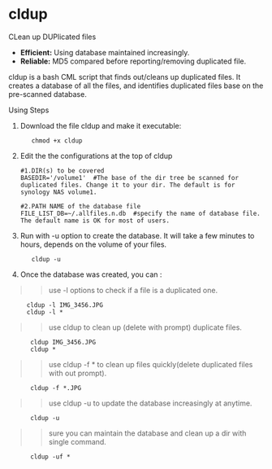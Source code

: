 # cldup
CLean up DUPlicated files
* **Efficient:**  Using database maintained increasingly.
* **Reliable:**  MD5 compared before reporting/removing duplicated file.

cldup is a bash CML script that finds out/cleans up duplicated files. It creates a database of all the files, and identifies duplicated files base on the pre-scanned database.


Using Steps
1. Download the file cldup and make it executable:

          chmod +x cldup
   
2. Edit the the configurations at the top of cldup
    ```shell
    #1.DIR(s) to be covered
    BASEDIR='/volume1'  #The base of the dir tree be scanned for duplicated files. Change it to your dir. The default is for synology NAS volume1.
    
    #2.PATH NAME of the database file
    FILE_LIST_DB=~/.allfiles.n.db  #specify the name of database file. The default name is OK for most of users. 
    ```     
3. Run with -u option to create the database. It will take a few minutes to hours, depends on the volume of your files.

          cldup -u

4. Once the database was created, you can :
  >> use -l options to check if a file is a duplicated one.

         cldup -l IMG_3456.JPG
         cldup -l *
     
  >> use cldup to clean up (delete with prompt) duplicate files.
  
          cldup IMG_3456.JPG
          cldup *
  
  >> use cldup -f * to clean up files quickly(delete duplicated files with out prompt).

          cldup -f *.JPG
    
  >> use cldup -u to update the database increasingly at anytime.
  
          cldup -u
    
  >> sure you can maintain the database and clean up a dir with single command.
  
          cldup -uf *
        
